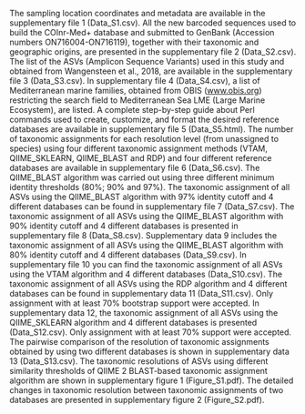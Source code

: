 The sampling location coordinates and metadata are available in the supplementary file 1 (Data_S1.csv).
All the new barcoded sequences used to build the COInr-Med+ database and submitted to GenBank (Accession numbers ON716004-ON716119), together with their taxonomic and geographic origins, are presented in the supplementary file 2 (Data_S2.csv).
The list of the ASVs (Amplicon Sequence Variants) used in this study and obtained from Wangensteen et al., 2018, are available in the supplementary file 3 (Data_S3.csv).
In supplementary file 4 (Data_S4.csv), a list of Mediterranean marine families, obtained from OBIS (www.obis.org) restricting the search field to Mediterranean Sea LME (Large Marine Ecosystem), are listed.
A complete step-by-step guide about Perl commands used to create, customize, and format the desired reference databases are available in supplementary file 5 (Data_S5.html).
The number of taxonomic assignments for each resolution level (from unassigned to species) using four different taxonomic assignment methods (VTAM, QIIME_SKLEARN, QIIME_BLAST and RDP) and four different reference databases are available in supplementary file 6 (Data_S6.csv). The QIIME_BLAST algorithm was carried out using three different minimum identity thresholds (80%; 90% and 97%).
The taxonomic assignment of all ASVs using the QIIME_BLAST algorithm with 97% identity cutoff and 4 different databases can be found in supplementary file 7 (Data_S7.csv).
The taxonomic assignment of all ASVs using the QIIME_BLAST algorithm with 90% identity cutoff and 4 different databases is presented in supplementary file 8 (Data_S8.csv).
Supplementary data 9 includes the taxonomic assignment of all ASVs using the QIIME_BLAST algorithm with 80% identity cutoff and 4 different databases (Data_S9.csv).
In supplementary file 10 you can find the taxonomic assignment of all ASVs using the VTAM algorithm and 4 different databases (Data_S10.csv).
The taxonomic assignment of all ASVs using the RDP algorithm and 4 different databases can be found in supplementary data 11 (Data_S11.csv). Only assignment with at least 70% bootstrap support were accepted.
In supplementary data 12, the taxonomic assignment of all ASVs using the QIIME_SKLEARN algorithm and 4 different databases is presented (Data_S12.csv). Only assignment with at least 70% support were accepted.
The pairwise comparison of the resolution of taxonomic assignments obtained by using two different databases is shown in supplementary data 13 (Data_S13.csv).
The taxonomic resolutions of ASVs using different similarity thresholds of QIIME 2 BLAST-based taxonomic assignment algorithm are shown in supplementary figure 1 (Figure_S1.pdf).
The detailed changes in taxonomic resolution between taxonomic assignments of two databases are presented in supplementary figure 2 (Figure_S2.pdf).

